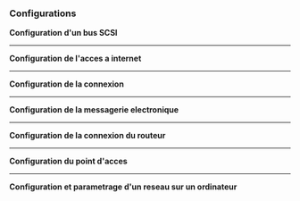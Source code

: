 ### Configurations

**Configuration d'un bus SCSI**

---

**Configuration de l'acces a internet**

---

**Configuration de la connexion**

---

**Configuration de la messagerie electronique**

---

**Configuration de la connexion du routeur**

---

**Configuration du point d'acces**

---

**Configuration et parametrage d'un reseau sur un ordinateur**